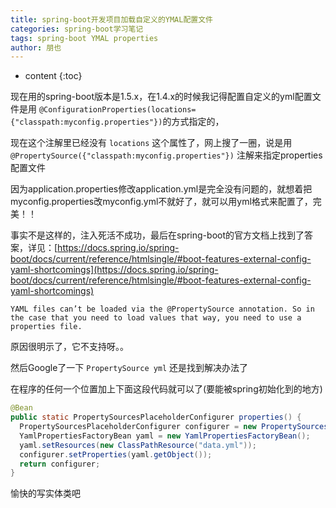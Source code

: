 ```yaml
---
title: spring-boot开发项目加载自定义的YMAL配置文件
categories: spring-boot学习笔记
tags: spring-boot YMAL properties
author: 朋也
---
```


* content
{:toc}

现在用的spring-boot版本是1.5.x，在1.4.x的时候我记得配置自定义的yml配置文件是用 `@ConfigurationProperties(locations={"classpath:myconfig.properties"})`的方式指定的，

现在这个注解里已经没有 `locations` 这个属性了，网上搜了一圈，说是用 `@PropertySource({"classpath:myconfig.properties"})` 注解来指定properties配置文件

因为application.properties修改application.yml是完全没有问题的，就想着把 myconfig.properties改myconfig.yml不就好了，就可以用yml格式来配置了，完美！！




事实不是这样的，注入死活不成功，最后在spring-boot的官方文档上找到了答案，详见：[https://docs.spring.io/spring-boot/docs/current/reference/htmlsingle/#boot-features-external-config-yaml-shortcomings](https://docs.spring.io/spring-boot/docs/current/reference/htmlsingle/#boot-features-external-config-yaml-shortcomings)
```
YAML files can’t be loaded via the @PropertySource annotation. So in the case that you need to load values that way, you need to use a properties file.
```

原因很明示了，它不支持呀。。

然后Google了一下 `PropertySource yml` 还是找到解决办法了

在程序的任何一个位置加上下面这段代码就可以了(要能被spring初始化到的地方)

```java
@Bean
public static PropertySourcesPlaceholderConfigurer properties() {
  PropertySourcesPlaceholderConfigurer configurer = new PropertySourcesPlaceholderConfigurer();
  YamlPropertiesFactoryBean yaml = new YamlPropertiesFactoryBean();
  yaml.setResources(new ClassPathResource("data.yml"));
  configurer.setProperties(yaml.getObject());
  return configurer;
}
```

愉快的写实体类吧
